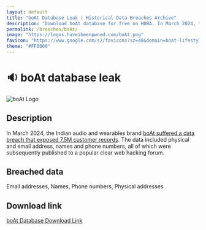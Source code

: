 ```yaml
---
layout: default
title: "boAt Database Leak | Historical Data Breaches Archive"
description: "Download boAt database for free on HDBA. In March 2024, the Indian audio and wearables brand boAt suffered a data breach that exposed 7.5M customer records. The data included physical and email address, names and phone numbers, all of which were subsequently published to a popular clear web hacking forum."
permalink: /breaches/boAt/
image: "https://logos.haveibeenpwned.com/boAt.png"
favicon: "https://www.google.com/s2/favicons?sz=48&domain=boat-lifestyle.com"
theme: "#FF0000"
---
```


# 🔉 boAt database leak

![boAt Logo](https://logos.haveibeenpwned.com/boAt.png)

## Description

In March 2024, the Indian audio and wearables brand <a href="https://redirect.trace.rip/?url=https://www.forbesindia.com/article/news/hit-with-massive-data-breach-boat-loses-data-of-75-million-customers/92483/1" target="_blank" rel="noopener">boAt suffered a data breach that exposed 7.5M customer records</a>. The data included physical and email address, names and phone numbers, all of which were subsequently published to a popular clear web hacking forum.

## Breached data

Email addresses, Names, Phone numbers, Physical addresses

## Download link

<a href="https://redirect.trace.rip/?url=https://buzzheavier.com/1jvr6xmzi52h" target="_blank" rel="noopener">boAt Database Download Link</a>